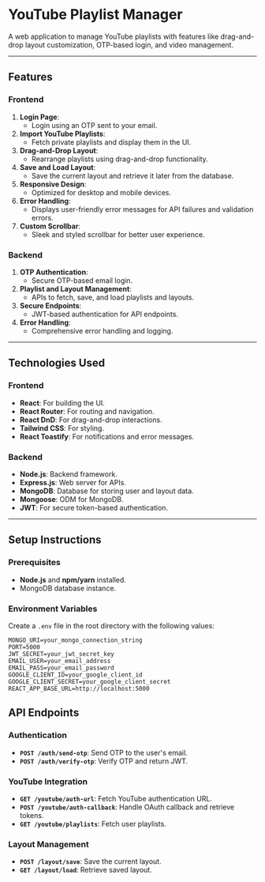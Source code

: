 # **YouTube Playlist Manager**

A web application to manage YouTube playlists with features like drag-and-drop layout customization, OTP-based login, and video management.

---

## **Features**

### **Frontend**
1. **Login Page**: 
   - Login using an OTP sent to your email.
2. **Import YouTube Playlists**:
   - Fetch private playlists and display them in the UI.
3. **Drag-and-Drop Layout**:
   - Rearrange playlists using drag-and-drop functionality.
4. **Save and Load Layout**:
   - Save the current layout and retrieve it later from the database.
5. **Responsive Design**:
   - Optimized for desktop and mobile devices.
6. **Error Handling**:
   - Displays user-friendly error messages for API failures and validation errors.
7. **Custom Scrollbar**:
   - Sleek and styled scrollbar for better user experience.

### **Backend**
1. **OTP Authentication**:
   - Secure OTP-based email login.
2. **Playlist and Layout Management**:
   - APIs to fetch, save, and load playlists and layouts.
3. **Secure Endpoints**:
   - JWT-based authentication for API endpoints.
4. **Error Handling**:
   - Comprehensive error handling and logging.

---

## **Technologies Used**

### **Frontend**
- **React**: For building the UI.
- **React Router**: For routing and navigation.
- **React DnD**: For drag-and-drop interactions.
- **Tailwind CSS**: For styling.
- **React Toastify**: For notifications and error messages.

### **Backend**
- **Node.js**: Backend framework.
- **Express.js**: Web server for APIs.
- **MongoDB**: Database for storing user and layout data.
- **Mongoose**: ODM for MongoDB.
- **JWT**: For secure token-based authentication.

---

## **Setup Instructions**

### **Prerequisites**
- **Node.js** and **npm/yarn** installed.
- MongoDB database instance.

### **Environment Variables**
Create a `.env` file in the root directory with the following values:
```env
MONGO_URI=your_mongo_connection_string
PORT=5000
JWT_SECRET=your_jwt_secret_key
EMAIL_USER=your_email_address
EMAIL_PASS=your_email_password
GOOGLE_CLIENT_ID=your_google_client_id
GOOGLE_CLIENT_SECRET=your_google_client_secret
REACT_APP_BASE_URL=http://localhost:5000

```

## **API Endpoints**

### **Authentication**
- **`POST /auth/send-otp`**: Send OTP to the user's email.
- **`POST /auth/verify-otp`**: Verify OTP and return JWT.

### **YouTube Integration**
- **`GET /youtube/auth-url`**: Fetch YouTube authentication URL.
- **`POST /youtube/auth-callback`**: Handle OAuth callback and retrieve tokens.
- **`GET /youtube/playlists`**: Fetch user playlists.

### **Layout Management**
- **`POST /layout/save`**: Save the current layout.
- **`GET /layout/load`**: Retrieve saved layout.
